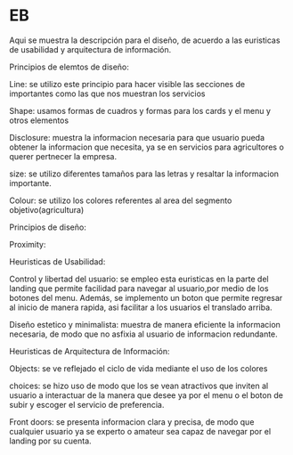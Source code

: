 # EB 
Aqui se muestra la descripción para el diseño, de acuerdo a las euristicas de usabilidad y arquitectura
de información.


  
Principios de elemtos de diseño:


Line: se utilizo este principio para hacer visible las secciones de importantes
como las que nos muestran los servicios

Shape: usamos formas de cuadros y formas para los cards y el menu y otros elementos

Disclosure:
muestra la informacion necesaria para que usuario pueda obtener la informacion
que necesita, ya se en servicios para agricultores o querer pertnecer la empresa.
 
size: se utilizo diferentes tamaños para las letras y resaltar la informacion importante.


Colour: se utilizo los colores referentes al area del segmento objetivo(agricultura)


Principios de diseño:

Proximity: 


Heuristicas de Usabilidad:

Control y libertad del usuario:
se empleo esta euristicas en la parte del landing que permite facilidad para navegar
al usuario,por medio de los botones del menu.
Además, se implemento un boton que permite regresar al inicio de manera rapida, asi 
facilitar a los usuarios el translado arriba.

Diseño estetico y minimalista:
muestra de manera eficiente la informacion necesaria, de modo que no asfixia al 
usuario de informacion redundante.

Heuristicas de Arquitectura de Información:

Objects: se ve reflejado el ciclo de vida mediante el  uso de los colores

choices: se hizo uso de modo que los se vean atractivos que inviten al usuario
a interactuar de la manera que desee ya por el menu o el boton de subir y escoger el servicio de preferencia.

Front doors: se presenta informacion clara y precisa, de modo que 
cualquier usuario ya se experto o amateur sea capaz de navegar por el landing 
por su cuenta.




  

